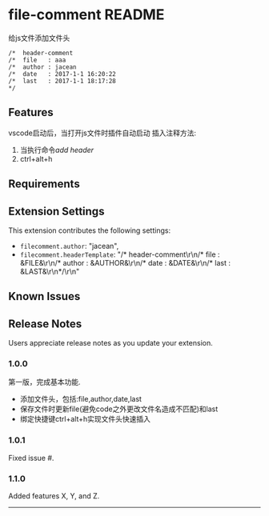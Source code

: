 # file-comment README

给js文件添加文件头
```
/*  header-comment
/*  file   : aaa
/*  author : jacean
/*  date   : 2017-1-1 16:20:22
/*  last   : 2017-1-1 18:17:28
*/
```
## Features

vscode启动后，当打开js文件时插件自动启动
插入注释方法:
1. 当执行命令*add header* 
2. ctrl+alt+h

## Requirements


## Extension Settings

This extension contributes the following settings:

* `filecomment.author`: "jacean",
* `filecomment.headerTemplate`: "/*  header-comment\r\n/*  file   : &FILE&\r\n/*  author : &AUTHOR&\r\n/*  date   : &DATE&\r\n/*  last   : &LAST&\r\n*/\r\n"

## Known Issues


## Release Notes

Users appreciate release notes as you update your extension.

### 1.0.0

第一版，完成基本功能.
- 添加文件头，包括:file,author,date,last
- 保存文件时更新file(避免code之外更改文件名造成不匹配)和last
- 绑定快捷键ctrl+alt+h实现文件头快速插入

### 1.0.1

Fixed issue #.

### 1.1.0

Added features X, Y, and Z.

-----------------------------------------------------------------------------------------------------------
